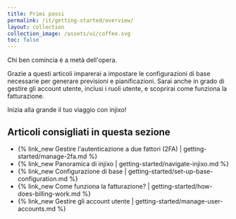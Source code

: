 ```yaml
---
title: Primi passi
permalink: /it/getting-started/overview/
layout: collection
collection_image: /assets/ui/coffee.svg
toc: false
---
```


Chi ben comincia è a metà dell'opera.

Grazie a questi articoli imparerai a impostare le configurazioni di base necessarie per generare previsioni e pianificazioni. Sarai anche in grado di gestire gli account utente, inclusi i ruoli utente, e scoprirai come funziona la fatturazione.

Inizia alla grande il tuo viaggio con injixo!

## Articoli consigliati in questa sezione

- {% link_new Gestire l'autenticazione a due fattori (2FA) | getting-started/manage-2fa.md %}
- {% link_new Panoramica di injixo | getting-started/navigate-injixo.md %}
- {% link_new Configurazione di base | getting-started/set-up-base-configuration.md %}
- {% link_new Come funziona la fatturazione? | getting-started/how-does-billing-work.md %}
- {% link_new Gestire gli account utente | getting-started/manage-user-accounts.md %}
